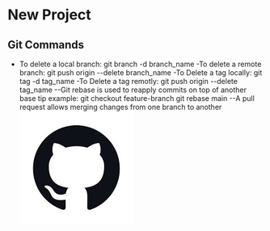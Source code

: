 # New Project
## Git Commands
- To delete a local branch:
git branch -d branch_name
-To delete a remote branch:
git push origin --delete branch_name
-To Delete a tag locally:
git tag -d tag_name
-To Delete a tag remotly:
git push origin --delete tag_name
--Git rebase is used to reapply commits on top of another base tip
example:
git checkout feature-branch
git rebase main
--A pull request allows merging changes from one branch to another
![Project Image](myimage.jpeg)
